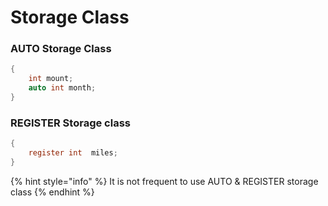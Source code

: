 # Storage Class

### AUTO Storage Class

```c
{
    int mount;
    auto int month;
}
```

### REGISTER Storage class

```c
{   
    register int  miles;   
}
```

{% hint style="info" %}
It is not frequent to use AUTO & REGISTER storage class
{% endhint %}

### 

